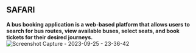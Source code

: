 ##  S A F A R I 
<b> A bus booking application is a web-based platform that allows users to search for bus routes, view available buses, select seats, and book tickets for their desired journeys. </b> 
![Screenshot Capture - 2023-09-25 - 23-36-42](https://github.com/Gmatieso/SAFARI/assets/55885416/de04925f-462b-4a9c-b94d-04e13f570229)
